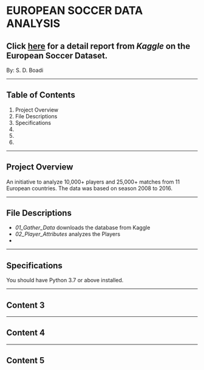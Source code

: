 # EUROPEAN SOCCER DATA ANALYSIS
## Click [here](https://www.kaggle.com/datasets/hugomathien/soccer) for a detail report from *Kaggle* on the European Soccer Dataset.

By: S. D. Boadi

***
## Table of Contents
1. Project Overview
2. File Descriptions
3. Specifications
4. 
5. 
6. 
---
## Project Overview
An initiative to analyze 10,000+ players and 25,000+ matches from 11 European countries. The data was based on season 2008 to 2016.


---
## File Descriptions
* *01_Gather_Data* downloads the database from Kaggle
* *02_Player_Attributes* analyzes the Players
* 

---
## Specifications
You should have Python 3.7 or above installed.

---
## Content 3


---
## Content 4

---
## Content 5
